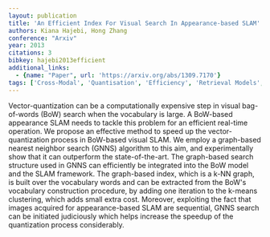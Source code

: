 ```yaml
---
layout: publication
title: 'An Efficient Index For Visual Search In Appearance-based SLAM'
authors: Kiana Hajebi, Hong Zhang
conference: "Arxiv"
year: 2013
citations: 3
bibkey: hajebi2013efficient
additional_links:
  - {name: "Paper", url: 'https://arxiv.org/abs/1309.7170'}
tags: ['Cross-Modal', 'Quantisation', 'Efficiency', 'Retrieval Models', 'Shallow', 'Vector Indexing', 'Quantization']
---
```

Vector-quantization can be a computationally expensive step in visual
bag-of-words (BoW) search when the vocabulary is large. A BoW-based appearance
SLAM needs to tackle this problem for an efficient real-time operation. We
propose an effective method to speed up the vector-quantization process in
BoW-based visual SLAM. We employ a graph-based nearest neighbor search (GNNS)
algorithm to this aim, and experimentally show that it can outperform the
state-of-the-art. The graph-based search structure used in GNNS can efficiently
be integrated into the BoW model and the SLAM framework. The graph-based index,
which is a k-NN graph, is built over the vocabulary words and can be extracted
from the BoW's vocabulary construction procedure, by adding one iteration to
the k-means clustering, which adds small extra cost. Moreover, exploiting the
fact that images acquired for appearance-based SLAM are sequential, GNNS search
can be initiated judiciously which helps increase the speedup of the
quantization process considerably.
